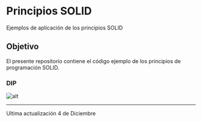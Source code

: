 # Principios SOLID
Ejemplos de aplicación de los principios SOLID
## Objetivo
El presente repositorio contiene el código ejemplo de los principios de programación SOLID. 

### DIP
![alt](https://photos.app.goo.gl/MtmhFxfBPZ8KxGhLA)
___
Ultima actualización 4 de Diciembre
